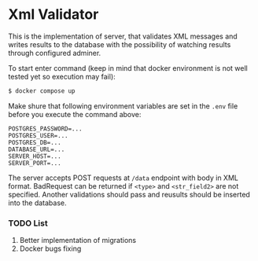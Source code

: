 # Xml Validator

This is the implementation of server, that validates XML messages and writes results to the database with the possibility of watching results through configured adminer.

To start enter command (keep in mind that docker environment is not well tested yet so execution may fail):
```bash
$ docker compose up
```
Make shure that following environment variables are set in the `.env` file before you execute the command above:
```
POSTGRES_PASSWORD=...
POSTGRES_USER=...
POSTGRES_DB=...
DATABASE_URL=...
SERVER_HOST=...
SERVER_PORT=...
```

The server accepts POST requests at `/data` endpoint with body in XML format. BadRequest can be returned if `<type>` and `<str_field2>` are not specified. Another validations should pass and reusults should be inserted into the database.

### TODO List

1. Better implementation of migrations
2. Docker bugs fixing